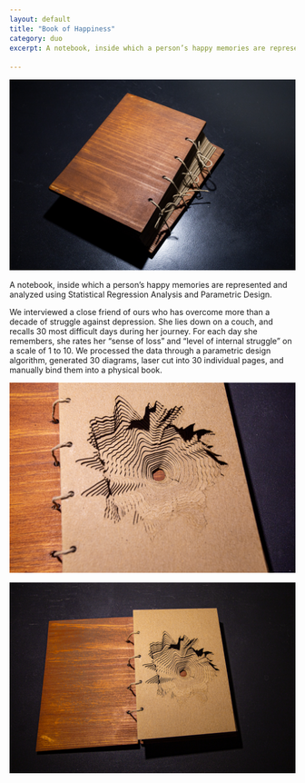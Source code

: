 ```yaml
---
layout: default
title: "Book of Happiness"
category: duo
excerpt: A notebook, inside which a person’s happy memories are represented and analyzed using Statistical Regression Analysis and Parametric Design.

---
```


![image](/assets/image/bookofhappiness_2.jpg)


A notebook, inside which a person’s happy memories are represented and analyzed using Statistical Regression Analysis and Parametric Design.

We interviewed a close friend of ours who has overcome more than a decade of struggle against depression. She lies down on a couch, and recalls 30 most difficult days during her journey. For each day she remembers, she rates her “sense of loss” and “level of internal struggle” on a scale of 1 to 10. We processed the data through a parametric design algorithm, generated 30 diagrams, laser cut into 30 individual pages, and manually bind them into a physical book.

![image](/assets/image/bookofhappiness_1.jpg)



![image](/assets/image/bookofhappiness_0.jpg)

